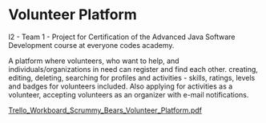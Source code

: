 # Volunteer Platform
I2 - Team 1 - Project for Certification of the Advanced Java Software Development course at everyone codes academy.

A platform where volunteers, who want to help, and individuals/organizations in need can register and find each other. creating, editing, deleting, searching for profiles and activities - skills, ratings, levels and badges for volunteers included. Also applying for activities as a volunteer, accepting volunteers as an organizer with e-mail notifications.

[Trello_Workboard_Scrummy_Bears_Volunteer_Platform.pdf](https://github.com/ec-mentor/Scrummy-Bears/files/7109673/Trello_Workboard_Scrummy_Bears_Volunteer_Platform.pdf)

